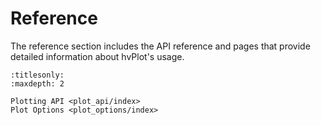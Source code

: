# Reference

The reference section includes the API reference and pages that provide detailed information about hvPlot's usage.

```{toctree}
:titlesonly:
:maxdepth: 2

Plotting API <plot_api/index>
Plot Options <plot_options/index>
```
